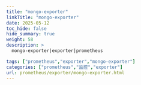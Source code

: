```yaml
---
title: "mongo-exporter"
linkTitle: "mongo-exporter"
date: 2025-05-12
toc_hide: false
hide_summary: true
weight: 58
description: >
  mongo-exporter|exporter|prometheus

tags: ["prometheus","exporter","mongo-exporter"]
categories: ["prometheus","监控","exporter"]
url: prometheus/exporter/mongo-exporter.html
---
```

